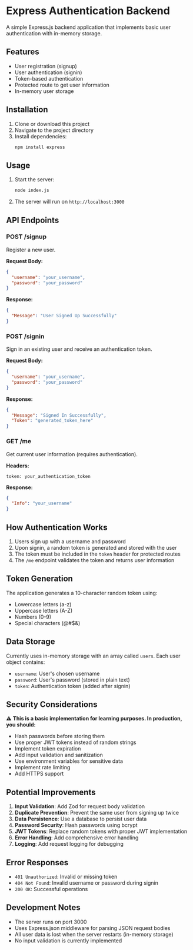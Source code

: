 # Express Authentication Backend

A simple Express.js backend application that implements basic user authentication with in-memory storage.

## Features

- User registration (signup)
- User authentication (signin)
- Token-based authentication
- Protected route to get user information
- In-memory user storage

## Installation

1. Clone or download this project
2. Navigate to the project directory
3. Install dependencies:
   ```bash
   npm install express
   ```

## Usage

1. Start the server:
   ```bash
   node index.js
   ```

2. The server will run on `http://localhost:3000`

## API Endpoints

### POST /signup
Register a new user.

**Request Body:**
```json
{
  "username": "your_username",
  "password": "your_password"
}
```

**Response:**
```json
{
  "Message": "User Signed Up Successfully"
}
```

### POST /signin
Sign in an existing user and receive an authentication token.

**Request Body:**
```json
{
  "username": "your_username",
  "password": "your_password"
}
```

**Response:**
```json
{
  "Message": "Signed In Successfully",
  "Token": "generated_token_here"
}
```

### GET /me
Get current user information (requires authentication).

**Headers:**
```
token: your_authentication_token
```

**Response:**
```json
{
  "Info": "your_username"
}
```

## How Authentication Works

1. Users sign up with a username and password
2. Upon signin, a random token is generated and stored with the user
3. The token must be included in the `token` header for protected routes
4. The `/me` endpoint validates the token and returns user information

## Token Generation

The application generates a 10-character random token using:
- Lowercase letters (a-z)
- Uppercase letters (A-Z)
- Numbers (0-9)
- Special characters (@#$&)

## Data Storage

Currently uses in-memory storage with an array called `users`. Each user object contains:
- `username`: User's chosen username
- `password`: User's password (stored in plain text)
- `token`: Authentication token (added after signin)

## Security Considerations

⚠️ **This is a basic implementation for learning purposes. In production, you should:**

- Hash passwords before storing them
- Use proper JWT tokens instead of random strings
- Implement token expiration
- Add input validation and sanitization
- Use environment variables for sensitive data
- Implement rate limiting
- Add HTTPS support

## Potential Improvements

1. **Input Validation**: Add Zod for request body validation
2. **Duplicate Prevention**: Prevent the same user from signing up twice
3. **Data Persistence**: Use a database to persist user data
4. **Password Security**: Hash passwords using bcrypt
5. **JWT Tokens**: Replace random tokens with proper JWT implementation
6. **Error Handling**: Add comprehensive error handling
7. **Logging**: Add request logging for debugging

## Error Responses

- `401 Unauthorized`: Invalid or missing token
- `404 Not Found`: Invalid username or password during signin
- `200 OK`: Successful operations

## Development Notes

- The server runs on port 3000
- Uses Express.json middleware for parsing JSON request bodies
- All user data is lost when the server restarts (in-memory storage)
- No input validation is currently implemented